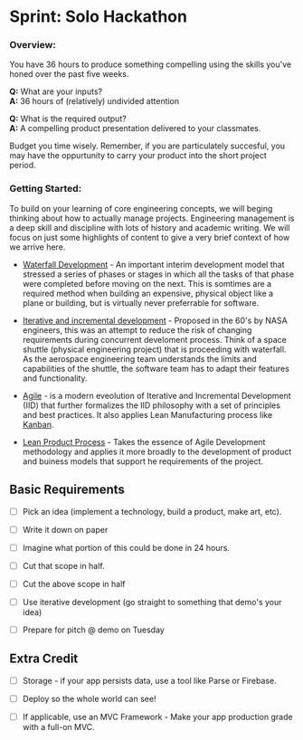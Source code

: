 
# Sprint: Solo Hackathon

### Overview:

You have 36 hours to produce something compelling using the skills you've honed over the past five weeks. 

__Q:__ What are your inputs?
<br>
__A:__ 36 hours of (relatively) undivided attention

__Q:__ What is the required output?
<br>
__A:__ A compelling product presentation delivered to your classmates.

Budget you time wisely. Remember, if you are particulately succesful, you may have the oppurtunity to carry your product into the short project period.


### Getting Started:

To build on your learning of core engineering concepts, we will beging thinking about how to actually manage projects. Engineering management is a deep skill and discipline with lots of history and academic writing. We will focus on just some highlights of content to give a very brief context of how we arrive here.


* [Waterfall Development](http://en.wikipedia.org/wiki/Waterfall_model) - An important interim development model that stressed a series of phases or stages in which all the tasks of that phase were completed before moving on the next. This is somtimes are a required method when building an expensive, physical object like a plane or building, but is virtually never preferrable for software.

* [Iterative and incremental development](http://en.wikipedia.org/wiki/Iterative_and_incremental_development) - Proposed in the 60's by NASA engineers, this was an attempt to reduce the risk of changing requirements during concurrent develoment process. Think of a space shuttle (physical engineering project) that is proceeding with waterfall. As the aerospace engineering team understands the limits and capabilities of the shuttle, the software team has to adapt their features and functionality. 

*  [Agile](http://en.wikipedia.org/wiki/Agile_software_development) - is a modern eveolution of Iterative and Incremental Development (IID) that further formalizes the IID philosophy with a set of principles and best practices. It also applies Lean Manufacturing process like [Kanban](http://en.wikipedia.org/wiki/Kanban).

* [Lean Product Process](http://theleanstartup.com/principles) - Takes the essence of Agile Development methodology and applies it more broadly to the development of product and buiness models that support he requirements of the project. 


## Basic Requirements

- [ ] Pick an idea (implement a technology, build a product, make art, etc).
- [ ] Write it down on paper
- [ ] Imagine what portion of this could be done in 24 hours.
- [ ] Cut that scope in half.
- [ ] Cut the above scope in half
- [ ] Use iterative development (go straight to something that demo's your idea)

- [ ] Prepare for pitch @ demo on Tuesday


## Extra Credit

- [ ] Storage - if your app persists data, use a tool like Parse or Firebase. 
- [ ] Deploy so the whole world can see!
- [ ] If applicable, use an MVC Framework - Make your app production grade with a full-on MVC. 

